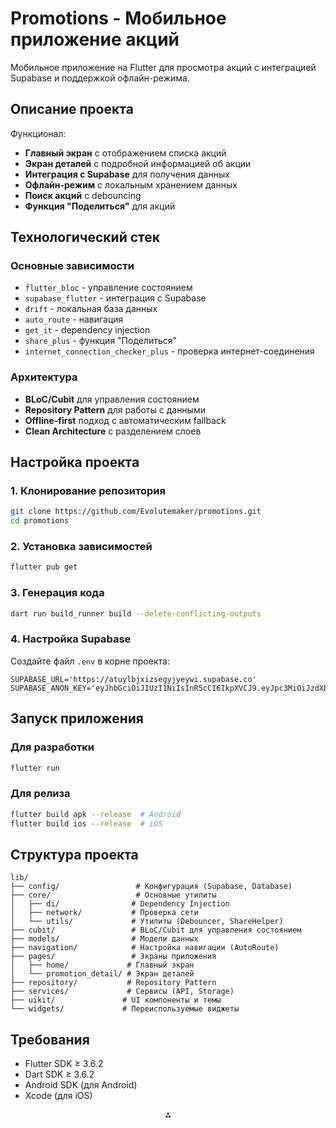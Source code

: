 # Promotions - Мобильное приложение акций

Мобильное приложение на Flutter для просмотра акций с интеграцией Supabase и поддержкой офлайн-режима.

## Описание проекта

Функционал:

- **Главный экран** с отображением списка акций
- **Экран деталей** с подробной информацией об акции
- **Интеграция с Supabase** для получения данных
- **Офлайн-режим** с локальным хранением данных
- **Поиск акций** с debouncing
- **Функция "Поделиться"** для акций


## Технологический стек

### Основные зависимости

- `flutter_bloc` - управление состоянием
- `supabase_flutter` - интеграция с Supabase
- `drift` - локальная база данных
- `auto_route` - навигация
- `get_it` - dependency injection
- `share_plus` - функция "Поделиться"
- `internet_connection_checker_plus` - проверка интернет-соединения


### Архитектура

- **BLoC/Cubit** для управления состоянием
- **Repository Pattern** для работы с данными
- **Offline-first** подход с автоматическим fallback
- **Clean Architecture** с разделением слоев


## Настройка проекта

### 1. Клонирование репозитория

```bash
git clone https://github.com/Evolutemaker/promotions.git
cd promotions
```


### 2. Установка зависимостей

```bash
flutter pub get
```


### 3. Генерация кода

```bash
dart run build_runner build --delete-conflicting-outputs
```


### 4. Настройка Supabase

Создайте файл `.env` в корне проекта:

```env
SUPABASE_URL='https://atuylbjxizsegyjyeywi.supabase.co'
SUPABASE_ANON_KEY='eyJhbGciOiJIUzI1NiIsInR5cCI6IkpXVCJ9.eyJpc3MiOiJzdXBhYmFzZSIsInJlZiI6ImF0dXlsYmp4aXpzZWd5anlleXdpIiwicm9sZSI6ImFub24iLCJpYXQiOjE3NTAxNzQwNDMsImV4cCI6MjA2NTc1MDA0M30.mLiiQCHmT3kXd0ftyK1GFYvkncSuM8XwxOKQHpUuJxg'
```


## Запуск приложения

### Для разработки

```bash
flutter run
```

### Для релиза

```bash
flutter build apk --release  # Android
flutter build ios --release  # iOS
```

## Структура проекта

```
lib/
├── config/                 # Конфигурация (Supabase, Database)
├── core/                   # Основные утилиты
│   ├── di/                # Dependency Injection
│   ├── network/           # Проверка сети
│   └── utils/             # Утилиты (Debouncer, ShareHelper)
├── cubit/                 # BLoC/Cubit для управления состоянием
├── models/                # Модели данных
├── navigation/            # Настройка навигации (AutoRoute)
├── pages/                 # Экраны приложения
│   ├── home/             # Главный экран
│   └── promotion_detail/ # Экран деталей
├── repository/           # Repository Pattern
├── services/             # Сервисы (API, Storage)
├── uikit/               # UI компоненты и темы
└── widgets/             # Переиспользуемые виджеты
```

## Требования

- Flutter SDK ≥ 3.6.2
- Dart SDK ≥ 3.6.2
- Android SDK (для Android)
- Xcode (для iOS)

<div style="text-align: center">⁂</div>


